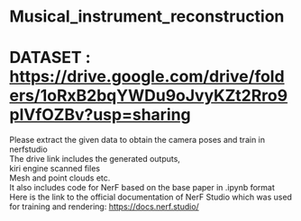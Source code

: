 # Musical_instrument_reconstruction

# DATASET : https://drive.google.com/drive/folders/1oRxB2bqYWDu9oJvyKZt2Rro9plVfOZBv?usp=sharing 
Please extract the given data to obtain the camera poses and train in nerfstudio   
The drive link includes the generated outputs,   
kiri engine scanned files   
Mesh and point clouds etc.   
It also includes code for NerF based on the base paper in .ipynb format  
Here is the link to the official documentation of NerF Studio which was used for training and rendering:  https://docs.nerf.studio/  

